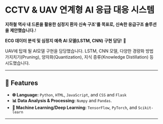 # CCTV & UAV 연계형 AI 응급 대응 시스템 
**지하철 역사 내 드론을 활용한 심정지 환자 신속 구조'를 목표로, 신속한 응급구조 솔루션을 제안했습니다.**!

**ECG 데이터 분석 및 심정지 예측 AI 모델(LSTM, CNN) 구현 담당**! 🚀  

UAV에 탑재 될 AI모델 구현을 담당했습니다.
LSTM, CNN 모델, 다양한 경량화 방법 가지치기(Pruning), 양자화(Quantization), 지식 증류(Knowledge Distillation) 등 시도했습니다.

---

## 🌟 Features

- **🌐 Language:** `Python`, `HTML`, `JavaScript`, and `CSS` and `Flask`
- **📊 Data Analysis & Processing:** `Numpy` and `Pandas`.
- **🤖 Machine Learning/Deep Learning:** `TensorFlow`, `PyTorch`, and `Scikit-learn`
  
---

